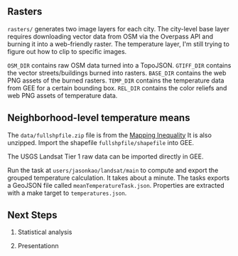 ## Rasters

`rasters/` generates two image layers for each city. The city-level base layer requires downloading vector data from OSM via the Overpass API and burning it into a web-friendly raster. The temperature layer, I'm still trying to figure out how to clip to specific images.

`OSM_DIR` contains raw OSM data turned into a TopoJSON. `GTIFF_DIR` contains the vector streets/buildings burned into rasters. `BASE_DIR` contains the web PNG assets of the burned rasters. `TEMP_DIR` contains the temperature data from GEE for a certain bounding box. `REL_DIR` contains the color reliefs and web PNG assets of temperature data.

## Neighborhood-level temperature means

The `data/fullshpfile.zip` file is from the [Mapping Inequality](https://dsl.richmond.edu/panorama/redlining/#loc=11/40.809/-74.187&city=manhattan-ny&area=D3&text=intro) It is also unzipped. Import the shapefile `fullshpfile/shapefile` into GEE.

The USGS Landsat Tier 1 raw data can be imported directly in GEE.

Run the task at `users/jasonkao/landsat/main` to compute and export the grouped temperature calculation. It takes about a minute. The tasks exports a GeoJSON file called `meanTemperatureTask.json`. Properties are extracted with a make target to `temperatures.json`.

## Next Steps

1. Statistical analysis

2. Presentationn
